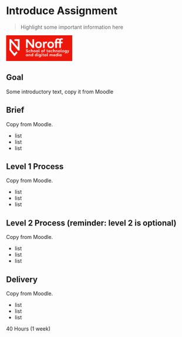 # Introduce Assignment

> Highlight some important information here

<img src="./img/noroff-logo.png" width="180">

## Goal

Some introductory text, copy it from Moodle

## Brief

Copy from Moodle.

- list
- list
- list

## Level 1 Process

Copy from Moodle.

- list
- list
- list

## Level 2 Process (reminder: level 2 is optional)

Copy from Moodle.

- list
- list
- list

## Delivery

Copy from Moodle.

- list
- list
- list

40 Hours (1 week)